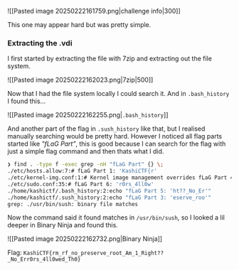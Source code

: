 ![[Pasted image 20250222161759.png|challenge info|300]]

This one may appear hard but was pretty simple.

### Extracting the .vdi

I first started by extracting the file with 7zip and extracting out the file system.

![[Pasted image 20250222162023.png|7zip|500]]

Now that I had the file system locally I could search it. And in `.bash_history` I found this...

![[Pasted image 20250222162255.png|`.bash_history`]]

And another part of the flag in `.sush_history` like that, but I realised manually searching would be pretty hard. However I noticed all flag parts started like *"fLaG Part"*, this is good because I can search for the flag with just a simple flag command and then thats what I did.

```bash
❯ find . -type f -exec grep -nH "fLaG Part" {} \;
./etc/hosts.allow:7:# fLaG Part 1: 'KashiCTF{r'
./etc/kernel-img.conf:1:# Kernel image management overrides fLaG Part 4: 't_Am_1_Rig'
./etc/sudo.conf:35:# fLaG Part 6: 'r0rs_4ll0w'
./home/kashictf/.bash_history:2:echo "fLaG Part 5: 'ht??_No_Er'"
./home/kashictf/.sush_history:2:echo "fLaG Part 3: 'eserve_roo'"
grep: ./usr/bin/sush: binary file matches

```

Now the command said it found matches in `/usr/bin/sush`, so I looked a lil deeper in Binary Ninja and found this.

![[Pasted image 20250222162732.png|Binary Ninja]]

Flag: `KashiCTF{rm_rf_no_preserve_root_Am_1_Right??_No_Err0rs_4ll0wed_Th0}`

  